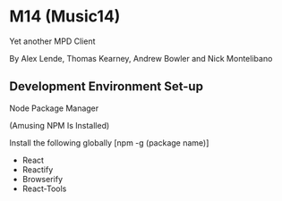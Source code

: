 # M14 (Music14)
Yet another MPD Client

By Alex Lende, Thomas Kearney, Andrew Bowler and Nick Montelibano


## Development Environment Set-up

Node Package Manager

(Amusing NPM Is Installed)

Install the following globally [npm -g (package name)]

- React
- Reactify
- Browserify
- React-Tools

